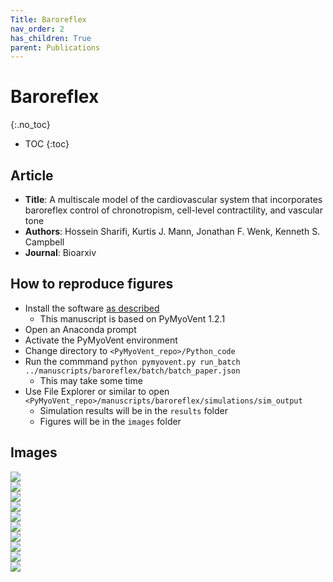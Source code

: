 ```yaml
---
Title: Baroreflex
nav_order: 2
has_children: True
parent: Publications
---
```



# Baroreflex
{:.no_toc}

* TOC
{:toc}

## Article

- **Title**: A multiscale model of the cardiovascular system that incorporates baroreflex control of chronotropism, cell-level contractility, and vascular tone
- **Authors**: Hossein Sharifi, Kurtis J. Mann, Jonathan F. Wenk, Kenneth S. Campbell
- **Journal**: Bioarxiv

## How to reproduce figures

+ Install the software [as described](../../installation/installation.html)
  + This manuscript is based on PyMyoVent 1.2.1
+ Open an Anaconda prompt
+ Activate the PyMyoVent environment
+ Change directory to `<PyMyoVent_repo>/Python_code`
+ Run the commmand `python pymyovent.py run_batch ../manuscripts/baroreflex/batch/batch_paper.json`
  + This may take some time
+ Use File Explorer or similar to open `<PyMyoVent_repo>/manuscripts/baroreflex/simulations/sim_output`
  + Simulation results will be in the `results` folder
  + Figures will be in the `images` folder

## Images

<img src='images/figure_base.svg'><br>
<img src='images/figure_Pset_40.svg'><br>
<img src='images/figure_Pset_40_no_vascular.svg'><br>
<img src='images/figure_Pset_110.svg'><br>
<img src='images/figure_V_-600.svg'><br>
<img src='images/figure_aorta_R_x10.svg'><br>
<img src='images/figure_Pset_-40.svg'><br>
<img src='images/figure_Pset_40_no_vascular_zoom.svg'><br>
<img src='images/figure_aorta_R_x10_no_baro.svg'><br>
<img src='images/figure_V_-600_no_baro.svg'><br>
